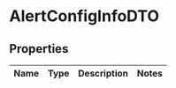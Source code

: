 
# AlertConfigInfoDTO

## Properties
Name | Type | Description | Notes
------------ | ------------- | ------------- | -------------



